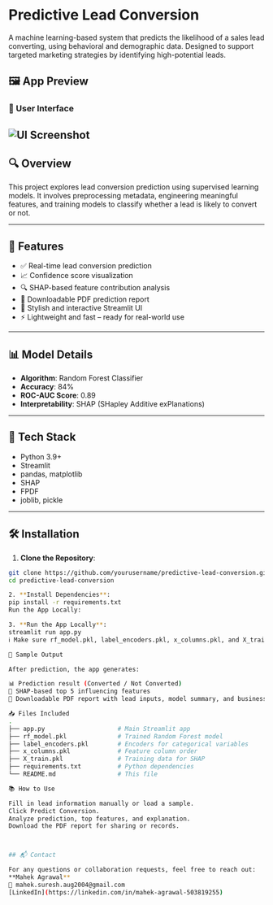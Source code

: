 # Predictive Lead Conversion

A machine learning-based system that predicts the likelihood of a sales lead converting, using behavioral and demographic data. Designed to support targeted marketing strategies by identifying high-potential leads.
## 🖼️ App Preview

### 🎨 User Interface
![UI Screenshot](assets/)
---

## 🔍 Overview

This project explores lead conversion prediction using supervised learning models. It involves preprocessing metadata, engineering meaningful features, and training models to classify whether a lead is likely to convert or not.

---
## 🚀 Features

- ✅ Real-time lead conversion prediction
- 📈 Confidence score visualization
- 🔍 SHAP-based feature contribution analysis
- 📝 Downloadable PDF prediction report
- 🎨 Stylish and interactive Streamlit UI
- ⚡ Lightweight and fast – ready for real-world use

---

## 📊 Model Details

- **Algorithm**: Random Forest Classifier
- **Accuracy**: 84%
- **ROC-AUC Score**: 0.89
- **Interpretability**: SHAP (SHapley Additive exPlanations)

---

## 🧠 Tech Stack

- Python 3.9+
- Streamlit
- pandas, matplotlib
- SHAP
- FPDF
- joblib, pickle

---

## 🛠️ Installation

1. **Clone the Repository**:

```bash    
git clone https://github.com/yourusername/predictive-lead-conversion.git
cd predictive-lead-conversion

2. **Install Dependencies**:
pip install -r requirements.txt    
Run the App Locally:

3. **Run the App Locally**:   
streamlit run app.py    
ℹ️ Make sure rf_model.pkl, label_encoders.pkl, x_columns.pkl, and X_train.pkl are present in the root folder.

🧾 Sample Output

After prediction, the app generates:

📊 Prediction result (Converted / Not Converted)
📌 SHAP-based top 5 influencing features
📄 Downloadable PDF report with lead inputs, model summary, and business ROI

📥 Files Included
.
├── app.py                    # Main Streamlit app
├── rf_model.pkl              # Trained Random Forest model
├── label_encoders.pkl        # Encoders for categorical variables
├── x_columns.pkl             # Feature column order
├── X_train.pkl               # Training data for SHAP
├── requirements.txt          # Python dependencies
└── README.md                 # This file

📚 How to Use

Fill in lead information manually or load a sample.
Click Predict Conversion.
Analyze prediction, top features, and explanation.
Download the PDF report for sharing or records.



## 📬 Contact

For any questions or collaboration requests, feel free to reach out:  
**Mahek Agrawal**  
📧 mahek.suresh.aug2004@gmail.com  
[LinkedIn](https://linkedin.com/in/mahek-agrawal-503819255)
